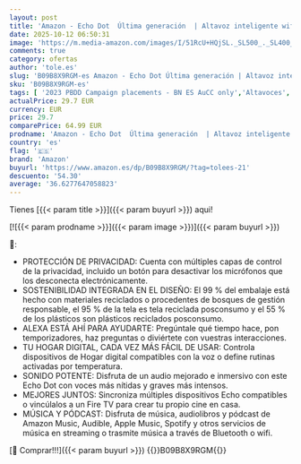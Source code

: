 ```yaml
---
layout: post
title: 'Amazon - Echo Dot  Última generación  | Altavoz inteligente wifi y Bluetooth con Alexa  con sonido más potente y de mayor amplitud | Antracita'
date: 2025-10-12 06:50:31
image: 'https://m.media-amazon.com/images/I/51RcU+HQjSL._SL500_._SL400_.jpg'
comments: true
category: ofertas
author: 'tole.es'
slug: 'B09B8X9RGM-es Amazon - Echo Dot Última generación | Altavoz inteligente...'
sku: 'B09B8X9RGM-es'
tags: [ '2023 PBDD Campaign placements - BN ES AuCC only','Altavoces','Altavoces inteligentes','Altavoces y pantallas inteligentes Echo','Arborist Merchandising Root','Dispositivos Amazon','Dispositivos Amazon y Accesorios','Dispositivos Amazon y accesorios','Echo Dot (5th generation)','Electrónica','Equipos de audio y Hi-Fi','Fiesta de Ofertas de Primavera -   Dispositivos Amazon','Próximas ofertas en dispositivos Amazon','Self Service','Special Features Stores','alexa','amazon','e97153f7-7531-4959-bcaa-edabbf48d7f8_0','e97153f7-7531-4959-bcaa-edabbf48d7f8_1001','e97153f7-7531-4959-bcaa-edabbf48d7f8_3801','e97153f7-7531-4959-bcaa-edabbf48d7f8_9401','e97153f7-7531-4959-bcaa-edabbf48d7f8_9601','e97153f7-7531-4959-bcaa-edabbf48d7f8_9801','inteligente','wifi','🇪🇸', ]
actualPrice: 29.7 EUR
currency: EUR
price: 29.7
comparePrice: 64.99 EUR
prodname: 'Amazon - Echo Dot  Última generación  | Altavoz inteligente wifi y Bluetooth con Alexa  con sonido más potente y de mayor amplitud | Antracita'
country: 'es'
flag: '🇪🇸'
brand: 'Amazon'
buyurl: 'https://www.amazon.es/dp/B09B8X9RGM/?tag=tolees-21'
descuento: '54.30'
average: '36.6277647058823'
---
```


Tienes [{{< param title >}}]({{< param buyurl >}}) aqui!

[![{{< param prodname >}}]({{< param image >}})]({{< param buyurl >}})

🔎:

- PROTECCIÓN DE PRIVACIDAD: Cuenta con múltiples capas de control de la privacidad, incluido un botón para desactivar los micrófonos que los desconecta electrónicamente.
- SOSTENIBILIDAD INTEGRADA EN EL DISEÑO: El 99 % del embalaje está hecho con materiales reciclados o procedentes de bosques de gestión responsable, el 95 % de la tela es tela reciclada posconsumo y el 55 % de los plásticos son plásticos reciclados posconsumo.
- ALEXA ESTÁ AHÍ PARA AYUDARTE: Pregúntale qué tiempo hace, pon temporizadores, haz preguntas o diviértete con vuestras interacciones.
- TU HOGAR DIGITAL, CADA VEZ MÁS FÁCIL DE USAR: Controla dispositivos de Hogar digital compatibles con la voz o define rutinas activadas por temperatura.
- SONIDO POTENTE: Disfruta de un audio mejorado e inmersivo con este Echo Dot con voces más nítidas y graves más intensos.
- MEJORES JUNTOS: Sincroniza múltiples dispositivos Echo compatibles o vincúlalos a un Fire TV para crear tu propio cine en casa.
- MÚSICA Y PÓDCAST: Disfruta de música, audiolibros y pódcast de Amazon Music, Audible, Apple Music, Spotify y otros servicios de música en streaming o trasmite música a través de Bluetooth o wifi.

[🛒 Comprar!!!]({{< param buyurl >}})
{{<world>}}B09B8X9RGM{{</world>}}
